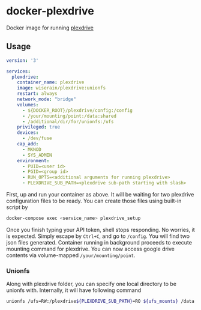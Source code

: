 # docker-plexdrive

Docker image for running [plexdrive](https://github.com/dweidenfeld/plexdrive)


## Usage

```yaml
version: '3'

services:
  plexdrive:
    container_name: plexdrive
    image: wiserain/plexdrive:unionfs
    restart: always
    network_mode: "bridge"
    volumes:
      - ${DOCKER_ROOT}/plexdrive/config:/config
      - /your/mounting/point:/data:shared
      - /additional/dir/for/unionfs:/ufs
    privileged: true
    devices:
      - /dev/fuse
    cap_add:
      - MKNOD
      - SYS_ADMIN
    environment:
      - PUID=<user id>
      - PGID=<group id>
      - RUN_OPTS=<additional arguments for running plexdrive>
      - PLEXDRIVE_SUB_PATH=<plexdrive sub-path starting with slash>
```

First, up and run your container as above. It will be waiting for two plexdrive configuration files to be ready. You can create those files using built-in script by

```bash
docker-compose exec <service_name> plexdrive_setup
```

Once you finish typing your API token, shell stops responding. No worries, it is expected. Simply escape by ```Ctrl+C```, and go to ```/config```. You will find two json files generated. Container running in background proceeds to execute mounting command for plexdrive. You can now access google drive contents via volume-mapped ```/your/mounting/point```.

### Unionfs
Along with plexdrive folder, you can specify one local directory to be unionfs with. Internally, it will have following command

```bash
unionfs /ufs=RW:/plexdrive${PLEXDRIVE_SUB_PATH}=RO ${ufs_mounts} /data
```
